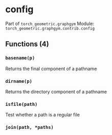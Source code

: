 # config

Part of `torch_geometric.graphgym`
Module: `torch_geometric.graphgym.contrib.config`

## Functions (4)

### `basename(p)`

Returns the final component of a pathname

### `dirname(p)`

Returns the directory component of a pathname

### `isfile(path)`

Test whether a path is a regular file

### `join(path, *paths)`
